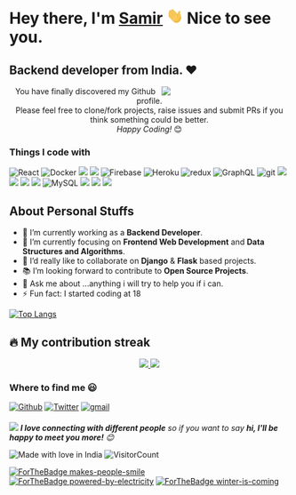 <h1>Hey there, I'm <a  href="https://github.com/samir321-pixel">Samir</a> <img  src="https://raw.githubusercontent.com/ABSphreak/ABSphreak/master/gifs/Hi.gif" width="30px"> Nice to see you.</h1>

<h2>Backend developer from India. ❤️ </h2>
<img align='right' src="https://media.giphy.com/media/M9gbBd9nbDrOTu1Mqx/giphy.gif" width="230">
<div align="center">
You have finally discovered my Github profile. <br>
Please feel free to clone/fork projects, raise issues and submit PRs if you think something could be better. <br>
<i>Happy Coding!</i> 😊
</div>
<h3>Things I code with</h3>
<p>
  <img alt="React" src="https://img.shields.io/badge/React-3776AB?style=for-the-badge&logo=react&logoColor=white" />
  <img alt="Docker" src="https://img.shields.io/badge/Docker-F7DF1E?style=for-the-badge&logo=docker&logoColor=black" />
    <img src="https://img.shields.io/badge/Bootstrap-563D7C?style=for-the-badge&logo=bootstrap&logoColor=white"/>
    <img src="https://img.shields.io/badge/JavaScript-F7DF1E?style=for-the-badge&logo=javascript&logoColor=black"/>
         <img alt="Firebase" src="https://img.shields.io/badge/Firebase-0081CB?&style=for-the-badge&logo=firebase&logoColor=white" />
  <img alt="Heroku" src="https://img.shields.io/badge/Heroku-092E20?style=for-the-badge&logo=heroku&logoColor=white" />
  <img alt="redux" src="https://img.shields.io/badge/Redux-FF4500?style=for-the-badge&logo=redux&logoColor=white" />
  <img alt="GraphQL" src="https://img.shields.io/badge/GraphQL-FF4500?style=for-the-badge&logo=graphql&logoColor=white" />
  <img alt="git" src="https://img.shields.io/badge/Git-000000?style=for-the-badge&logo=git&logoColor=white" />
    <img src="https://img.shields.io/badge/HTML-FF4500?style=for-the-badge&logo=html5&logoColor=white"/>
           <img src="https://img.shields.io/badge/postgres-0B96B2?style=for-the-badge&logo=postgresql&logoColor=white"/>
              <img src="https://img.shields.io/badge/Django-092E20?style=for-the-badge&logo=django&logoColor=white"/>
  <img src="https://img.shields.io/badge/Python-3776AB?style=for-the-badge&logo=python&logoColor=white"/>
     <img alt="MySQL" src="https://img.shields.io/badge/MySQL-0B96B2?style=for-the-badge&logo=postgresql&logoColor=white" />
    <img src="https://img.shields.io/badge/Flask-000000?style=for-the-badge&logo=flask&logoColor=white"/>
       <img src="https://img.shields.io/badge/CSS-0081CB?&style=for-the-badge&logo=css3&logoColor=white"/>
  <img src="https://img.shields.io/badge/SQLite-07405E?style=for-the-badge&logo=sqlite&logoColor=white"/>
      </p>

## About Personal Stuffs
- 🔭 I’m currently working as a **Backend Developer**. 
- 🌱 I’m currently focusing on **Frontend Web Development** and **Data Structures and Algorithms**.
- 👯 I’d really like to collaborate on **Django** & **Flask** based projects.
- 📚 I’m looking forward to contribute to **Open Source Projects**.
- 💬 Ask me about ...anything i will try to help you if i can.
- ⚡ Fun fact: I started coding at 18

[![Top Langs](https://github-readme-stats.vercel.app/api/top-langs/?username=samir321-pixel&exclude_repo=github-readme-stats,samir321-pixel.github.io)](https://github.com/samir321-pixel/github-readme-stats)
## 🔥 My contribution streak

<p align="center">
  <a href="https://github.com/samir321-pixel/github-readme-streak-stats">
    <img src="https://github-readme-streak-stats.herokuapp.com/?user=samir321-pixel&theme=radical&hide_border=true&background=0D1117&stroke=0000"/>
        <img src="https://github-readme-stats.vercel.app/api?username=samir321-pixel&theme=radical&show_icons=true"/>
  </a>
</p>


<h3>Where to find me 😃 </h3>
<p><a href="https://github.com/samir321-pixel" target="_blank"><img alt="Github" src="https://img.shields.io/badge/GitHub-%2312100E.svg?&style=for-the-badge&logo=Github&logoColor=white" /></a> <a href="https://twitter.com/Samir_Saitwal" target="_blank"><img alt="Twitter" src="https://img.shields.io/badge/twitter-%231DA1F2.svg?&style=for-the-badge&logo=twitter&logoColor=white" /></a> 
  <a href="saitwalsamir@gmail.com/?hl=en" target="_blank">
<img src=https://img.shields.io/badge/gmail-%23000000.svg?&style=for-the-badge&logo=gmail&logoColor=red alt=gmail style="margin-bottom: 5px;" />
</a> 
</p>

<img src="https://media.giphy.com/media/LnQjpWaON8nhr21vNW/giphy.gif" width="60"> <em><b>I love connecting with different people</b> so if you want to say <b>hi, I'll be happy to meet you more!</b> 😊</em>

![Made with love in India](https://madewithlove.now.sh/in?heart=true&template=for-the-badge)
![VisitorCount](https://profile-counter.glitch.me/VedantKhairnar/count.svg)


[![ForTheBadge makes-people-smile](http://ForTheBadge.com/images/badges/makes-people-smile.svg)](http://ForTheBadge.com)
[![ForTheBadge powered-by-electricity](http://ForTheBadge.com/images/badges/powered-by-electricity.svg)](http://ForTheBadge.com)
[![ForTheBadge winter-is-coming](http://ForTheBadge.com/images/badges/winter-is-coming.svg)](http://ForTheBadge.com)
